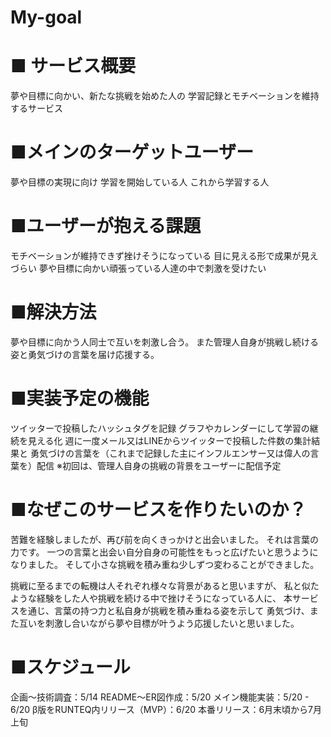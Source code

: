 # My-goal
# ■ サービス概要

  夢や目標に向かい、新たな挑戦を始めた人の
  学習記録とモチベーションを維持するサービス

# ■メインのターゲットユーザー

夢や目標の実現に向け
  学習を開始している人
  これから学習する人

# ■ユーザーが抱える課題

モチベーションが維持できず挫けそうになっている
目に見える形で成果が見えづらい
夢や目標に向かい頑張っている人達の中で刺激を受けたい

# ■解決方法

夢や目標に向かう人同士で互いを刺激し合う。
また管理人自身が挑戦し続ける姿と勇気づけの言葉を届け応援する。

# ■実装予定の機能

ツイッターで投稿したハッシュタグを記録
グラフやカレンダーにして学習の継続を見える化
週に一度メール又はLINEからツイッターで投稿した件数の集計結果と
勇気づけの言葉を（これまで記録した主にインフルエンサー又は偉人の言葉を）配信
※初回は、管理人自身の挑戦の背景をユーザーに配信予定


# ■なぜこのサービスを作りたいのか？

苦難を経験しましたが、再び前を向くきっかけと出会いました。
それは言葉の力です。
一つの言葉と出会い自分自身の可能性をもっと広げたいと思うようになりました。
そして小さな挑戦を積み重ね少しずつ変わることができました。

挑戦に至るまでの転機は人それぞれ様々な背景があると思いますが、
私と似たような経験をした人や挑戦を続ける中で挫けそうになっている人に、
本サービスを通じ、言葉の持つ力と私自身が挑戦を積み重ねる姿を示して
勇気づけ、また互いを刺激し合いながら夢や目標が叶うよう応援したいと思いました。

# ■スケジュール

企画〜技術調査：5/14
README〜ER図作成：5/20
メイン機能実装：5/20 - 6/20
β版をRUNTEQ内リリース（MVP）：6/20
本番リリース：6月末頃から7月上旬